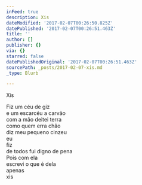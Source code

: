 ```yaml
---
inFeed: true
description: Xis
dateModified: '2017-02-07T00:26:50.825Z'
datePublished: '2017-02-07T00:26:51.463Z'
title: ''
author: []
publisher: {}
via: {}
starred: false
datePublishedOriginal: '2017-02-07T00:26:51.463Z'
sourcePath: _posts/2017-02-07-xis.md
_type: Blurb

---
```

Xis

Fiz um céu de giz  
e um escarcéu a carvão  
com a mão deitei terra  
como quem erra chão  
diz meu pequeno cinzeu  
eu  
fiz  
de todos fui digno de pena  
Pois com ela  
escrevi o que é dela  
apenas  
xis